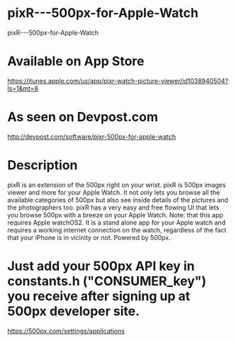 # pixR---500px-for-Apple-Watch
pixR---500px-for-Apple-Watch

# Available on App Store
https://itunes.apple.com/us/app/pixr-watch-picture-viewer/id1038940504?ls=1&mt=8

# As seen on Devpost.com
http://devpost.com/software/pixr-500px-for-apple-watch

# Description
pixR is an extension of the 500px right on your wrist. pixR is 500px images viewer and more for your Apple Watch. It not only lets you browse all the available categories of 500px but also see inside details of the pictures and the photographers too. pixR has a very easy and free flowing UI that lets you browse 500px with a breeze on your Apple Watch. Note: that this app requires Apple watchOS2. It is a stand alone app for your Apple watch and requires a working internet connection on the watch, regardless of the fact that your iPhone is in vicinity or not. Powered by 500px.

# Just add your 500px API key in constants.h ("CONSUMER_key") you receive after signing up at 500px developer site.
https://500px.com/settings/applications

